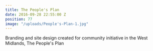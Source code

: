 ```yaml
---
title: The People's Plan
date: 2016-09-28 22:55:00 Z
position: 77
image: "/uploads/People's-Plan-1.jpg"
---
```


Branding and site design created for community initiative in the West Midlands, The People's Plan